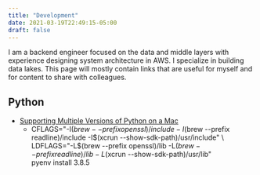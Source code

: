 ```yaml
---
title: "Development"
date: 2021-03-19T22:49:15-05:00
draft: false
---
```


I am a backend engineer focused on the data and middle layers with experience designing system architecture in AWS. I specialize in building data lakes. This page will mostly contain links that are useful for myself and for content to share with colleagues.

## Python

- [Supporting Multiple Versions of Python on a Mac](https://weknowinc.com/blog/running-multiple-python-versions-mac-osx)
    - CFLAGS="-I$(brew --prefix openssl)/include -I$(brew --prefix readline)/include -I$(xcrun --show-sdk-path)/usr/include" \
      LDFLAGS="-L$(brew --prefix openssl)/lib -L$(brew --prefix readline)/lib -L$(xcrun --show-sdk-path)/usr/lib" \
      pyenv install 3.8.5